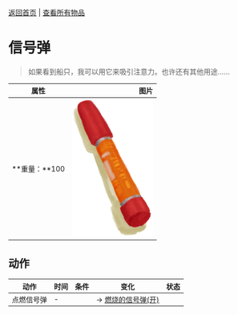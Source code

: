 [返回首页](index.md)   |  [查看所有物品](object.md)
# 信号弹  
> 如果看到船只，我可以用它来吸引注意力。也许还有其他用途……  
  
  属性  |   图片   
 ----  |  ----:   
 **重量：**100  |  ![](Sprite/Flare.png)   
  
## 动作  
动作  |  时间  |  条件  |  变化  |  状态  
----  |  ----  |  ----  |  ----  |  ----  
点燃信号弹  |  -  |    |  → [燃烧的信号弹(开)](FlareHandOn.md)<br>  |    
